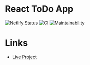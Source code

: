 # React ToDo App

[![Netlify Status](https://api.netlify.com/api/v1/badges/a308ed6c-8451-4a8b-8167-69c814fa0684/deploy-status)](https://app.netlify.com/sites/wizardly-franklin-ae9037/deploys)
![CI](https://github.com/rustshubkinn/react-todo-app/actions/workflows/CI.yml/badge.svg)
[![Maintainability](https://api.codeclimate.com/v1/badges/c5fa3a32695e3a8f1c56/maintainability)](https://codeclimate.com/github/rustshubkinn/react-todo-app/maintainability)

# Links

- [Live Project](https://wizardly-franklin-ae9037.netlify.app/)
